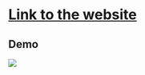 # [Link to the website](https://questionnaire-form-new.netlify.app)

## Demo

![](https://s10.gifyu.com/images/demob8f6845c9df272b0.gif)
